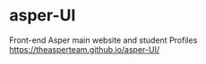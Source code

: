 # asper-UI
Front-end Asper main website and student Profiles
https://theasperteam.github.io/asper-UI/

